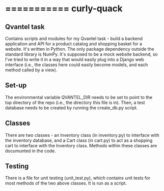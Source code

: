 ===========
curly-quack
===========

Qvantel task
------------

Contains scripts and modules for my Qvantel task - build a backend application
and API for a product catalog and shopping basket for a website.  It's written
in Python. The only package dependency outside the standard library is NumPy.
It's supposed to be a mock website backend, so I've tried to write it in a way
that would easily plug into a Django web interface (i.e., the classes here could
easily become models, and each method called by a view).

Set-up
------

The environmental variable QVANTEL_DIR needs to be set to point to the top directory
of the repo (i.e., the directory this file is in).
Then, a test database needs to be created by running the create_db.py script.

Classes
-------

There are two classes - an Inventory class (in inventory.py) to interface with the inventory database,
and a Cart class (in cart.py) to act as a shopping cart to interface with the Inventory class.
Methods within these classes are documunted in the code.

Testing
-------
There is a file for unit testing (unit_test.py), which contains unit tests for most methods
of the two above classes.  It is run as a script.